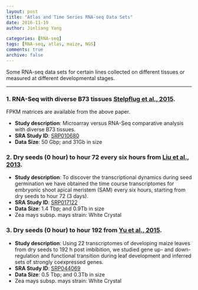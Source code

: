 ```yaml
---
layout: post
title: "Atlas and Time Series RNA-seq Data Sets"
date: 2016-11-19
author: Jinliang Yang

categories: [RNA-seq]  
tags: [RNA-seq, atlas, maize, NGS]  
comments: true  
archive: false
---
```





Some RNA-seq data sets for certain lines collected on different tissues or measured at different developmental stages.


------

### 1. RNA-Seq with diverse B73 tissues [Stelpflug et al., 2015](https://dl.sciencesocieties.org/publications/tpg/articles/9/1/plantgenome2015.04.0025).

FPKM matrices are available from the above paper.

- **Study description**: Microarray versus RNA-Seq comparative analysis with diverse B73 tissues.
- **SRA Study ID**: [SRP010680](https://trace.ncbi.nlm.nih.gov/Traces/sra/?study=SRP010680)
- **Data Size**: 50 Gbp; and 31Gb in size



### 2. Dry seeds (0 hour) to hour 72 every six hours from [Liu et al., 2013](http://www.pnas.org/content/110/10/3979.full).

- **Study description**: To discover the transcriptional dynamics during seed germination we 
have obtained the time course transcriptomes for embryonic shoot apical meristem (SAM) every six hours, starting from dry seeds to hour 72 (3 days).
- **SRA Study ID**: [SRP017122](https://trace.ncbi.nlm.nih.gov/Traces/sra/?study=SRP017122)
- **Data Size**: 1.4 Tbp; and 0.9Tb in size
- Zea mays subsp. mays strain: White Crystal


### 3. Dry seeds (0 hour) to hour 192 from [Yu et al., 2015](https://www.ncbi.nlm.nih.gov//pubmed/25918418).

- **Study description**: Using 22 transcriptomes of developing maize leaves from dry seeds to 192 h post imbibition, 
we studied gene up- and down-regulation and functional transition during leaf development and inferred sets of strongly coexpressed genes. 
- **SRA Study ID**: [SRP044069](https://trace.ncbi.nlm.nih.gov/Traces/sra/?study=SRP044069)
- **Data Size**: 0.5 Tbp; and 0.3Tb in size
- Zea mays subsp. mays strain: White Crystal


